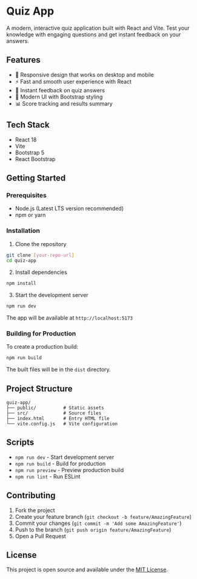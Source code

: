 # Quiz App

A modern, interactive quiz application built with React and Vite. Test your knowledge with engaging questions and get instant feedback on your answers.


## Features

- 📱 Responsive design that works on desktop and mobile
- ⚡ Fast and smooth user experience with React
- 🎯 Instant feedback on quiz answers
- 🎨 Modern UI with Bootstrap styling
- 📊 Score tracking and results summary

## Tech Stack

- React 18
- Vite
- Bootstrap 5
- React Bootstrap

## Getting Started

### Prerequisites

- Node.js (Latest LTS version recommended)
- npm or yarn

### Installation

1. Clone the repository
```bash
git clone [your-repo-url]
cd quiz-app
```

2. Install dependencies
```bash
npm install
```

3. Start the development server
```bash
npm run dev
```

The app will be available at `http://localhost:5173`

### Building for Production

To create a production build:

```bash
npm run build
```

The built files will be in the `dist` directory.

## Project Structure

```
quiz-app/
├── public/          # Static assets
├── src/             # Source files
├── index.html       # Entry HTML file
└── vite.config.js   # Vite configuration
```

## Scripts

- `npm run dev` - Start development server
- `npm run build` - Build for production
- `npm run preview` - Preview production build
- `npm run lint` - Run ESLint

## Contributing

1. Fork the project
2. Create your feature branch (`git checkout -b feature/AmazingFeature`)
3. Commit your changes (`git commit -m 'Add some AmazingFeature'`)
4. Push to the branch (`git push origin feature/AmazingFeature`)
5. Open a Pull Request

## License

This project is open source and available under the [MIT License](LICENSE).
